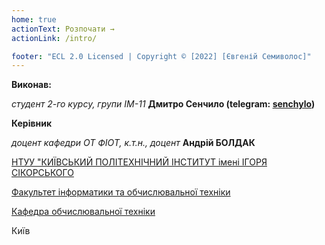 ```yaml
---
home: true
actionText: Розпочати →
actionLink: /intro/

footer: "ECL 2.0 Licensed | Copyright © [2022] [Євгеній Семиволос]"
---
```



**Виконав:** 

*студент 2-го курсу, групи ІМ-11*<span padding-right:5em></span> **Дмитро Сенчило (telegram: [senchylo](https://t.me/senchylo))**


**Керівник**

*доцент кафедри ОТ ФІОТ, к.т.н., доцент*<span padding-right:5em></span> **Андрій БОЛДАК** 

[НТУУ "КИЇВСЬКИЙ ПОЛІТЕХНІЧНИЙ ІНСТИТУТ імені ІГОРЯ СІКОРСЬКОГО](https://kpi.ua/)

[Факультет інформатики та обчислювальної техніки](https://fiot.kpi.ua/)

[Кафедра обчислювальної техніки](https://comsys.kpi.ua/)

Київ
